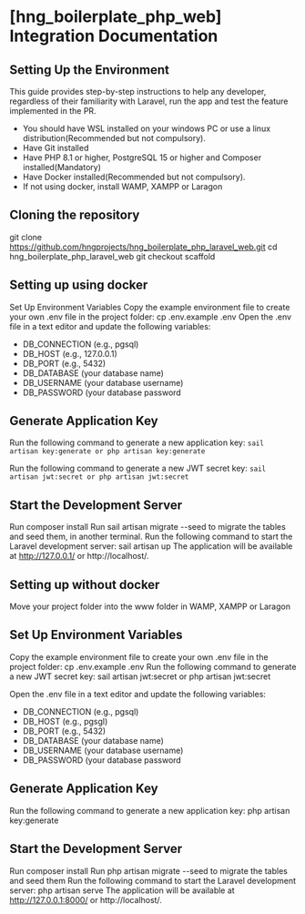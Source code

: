 # [hng_boilerplate_php_web] Integration Documentation

## Setting Up the Environment
This guide provides step-by-step instructions to help any developer, regardless of their familiarity with Laravel, run the app and test the feature implemented in the PR.

- You should have WSL installed on your windows PC or use a linux distribution(Recommended but not compulsory).
- Have Git installed
- Have PHP 8.1 or higher, PostgreSQL 15 or higher and Composer installed(Mandatory)
- Have Docker installed(Recommended but not compulsory).
- If not using docker, install WAMP, XAMPP or Laragon
## Cloning the repository
git clone https://github.com/hngprojects/hng_boilerplate_php_laravel_web.git
cd hng_boilerplate_php_laravel_web
git checkout scaffold
## Setting up using docker
Set Up Environment Variables
Copy the example environment file to create your own .env file in the project folder:
cp .env.example .env
Open the .env file in a text editor and update the following variables:
- DB_CONNECTION (e.g., pgsql)
- DB_HOST (e.g., 127.0.0.1)
- DB_PORT (e.g., 5432)
- DB_DATABASE (your database name)
- DB_USERNAME (your database username)
- DB_PASSWORD (your database password

## Generate Application Key
Run the following command to generate a new application key:
`sail artisan key:generate or php artisan key:generate`

Run the following command to generate a new JWT secret key:
`sail artisan jwt:secret or php artisan jwt:secret`

## Start the Development Server
Run composer install
Run sail artisan migrate --seed to migrate the tables and seed them, in another terminal.
Run the following command to start the Laravel development server:
sail artisan up
The application will be available at http://127.0.0.1/ or http://localhost/.

## Setting up without docker
Move your project folder into the www folder in WAMP, XAMPP or Laragon

## Set Up Environment Variables
Copy the example environment file to create your own .env file in the project folder:
cp .env.example .env
Run the following command to generate a new JWT secret key:
sail artisan jwt:secret or php artisan jwt:secret 

Open the .env file in a text editor and update the following variables:
- DB_CONNECTION (e.g., pgsql)
- DB_HOST (e.g., pgsgl)
- DB_PORT (e.g., 5432)
- DB_DATABASE (your database name)
- DB_USERNAME (your database username)
- DB_PASSWORD (your database password

## Generate Application Key
Run the following command to generate a new application key:
php artisan key:generate

## Start the Development Server
Run composer install
Run php artisan migrate --seed to migrate the tables and seed them
Run the following command to start the Laravel development server:
php artisan serve
The application will be available at http://127.0.0.1:8000/ or http://localhost/.

